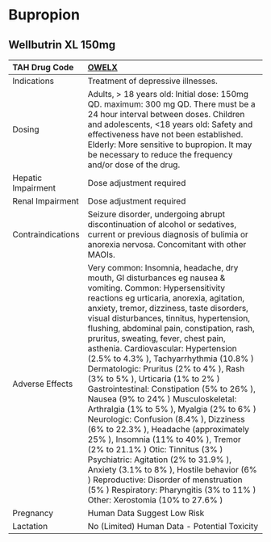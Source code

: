 # Bupropion

## Wellbutrin XL 150mg

| TAH Drug Code      | [**OWELX**](https://www.tahsda.org.tw/drugs/hissearch.php?drug_code=OWELX)                                                                                                                                                                                                                                                                                                                                                                                                                                                                                                                                                                                                                                                                                                                                                                                                                                                                                                                             |
|:-------------------|:-------------------------------------------------------------------------------------------------------------------------------------------------------------------------------------------------------------------------------------------------------------------------------------------------------------------------------------------------------------------------------------------------------------------------------------------------------------------------------------------------------------------------------------------------------------------------------------------------------------------------------------------------------------------------------------------------------------------------------------------------------------------------------------------------------------------------------------------------------------------------------------------------------------------------------------------------------------------------------------------------------|
| Indications        | Treatment of depressive illnesses.                                                                                                                                                                                                                                                                                                                                                                                                                                                                                                                                                                                                                                                                                                                                                                                                                                                                                                                                                                     |
| Dosing             | Adults, > 18 years old: Initial dose: 150mg QD. maximum: 300 mg QD. There must be a 24 hour interval between doses. Children and adolescents, <18 years old: Safety and effectiveness have not been established. Elderly: More sensitive to bupropion. It may be necessary to reduce the frequency and/or dose of the drug.                                                                                                                                                                                                                                                                                                                                                                                                                                                                                                                                                                                                                                                                            |
| Hepatic Impairment | Dose adjustment required                                                                                                                                                                                                                                                                                                                                                                                                                                                                                                                                                                                                                                                                                                                                                                                                                                                                                                                                                                               |
| Renal Impairment   | Dose adjustment required                                                                                                                                                                                                                                                                                                                                                                                                                                                                                                                                                                                                                                                                                                                                                                                                                                                                                                                                                                               |
| Contraindications  | Seizure disorder, undergoing abrupt discontinuation of alcohol or sedatives, current or previous diagnosis of bulimia or anorexia nervosa. Concomitant with other MAOIs.                                                                                                                                                                                                                                                                                                                                                                                                                                                                                                                                                                                                                                                                                                                                                                                                                               |
| Adverse Effects    | Very common: Insomnia, headache, dry mouth, GI disturbances eg nausea & vomiting. Common: Hypersensitivity reactions eg urticaria, anorexia, agitation, anxiety, tremor, dizziness, taste disorders, visual disturbances, tinnitus, hypertension, flushing, abdominal pain, constipation, rash, pruritus, sweating, fever, chest pain, asthenia. Cardiovascular: Hypertension (2.5% to 4.3% ), Tachyarrhythmia (10.8% ) Dermatologic: Pruritus (2% to 4% ), Rash (3% to 5% ), Urticaria (1% to 2% ) Gastrointestinal: Constipation (5% to 26% ), Nausea (9% to 24% ) Musculoskeletal: Arthralgia (1% to 5% ), Myalgia (2% to 6% ) Neurologic: Confusion (8.4% ), Dizziness (6% to 22.3% ), Headache (approximately 25% ), Insomnia (11% to 40% ), Tremor (2% to 21.1% ) Otic: Tinnitus (3% ) Psychiatric: Agitation (2% to 31.9% ), Anxiety (3.1% to 8% ), Hostile behavior (6% ) Reproductive: Disorder of menstruation (5% ) Respiratory: Pharyngitis (3% to 11% ) Other: Xerostomia (10% to 27.6% ) |
| Pregnancy          | Human Data Suggest Low Risk                                                                                                                                                                                                                                                                                                                                                                                                                                                                                                                                                                                                                                                                                                                                                                                                                                                                                                                                                                            |
| Lactation          | No (Limited) Human Data - Potential Toxicity                                                                                                                                                                                                                                                                                                                                                                                                                                                                                                                                                                                                                                                                                                                                                                                                                                                                                                                                                           |

